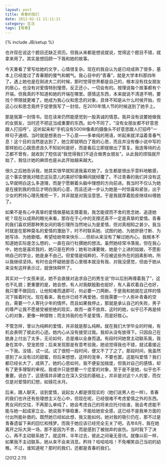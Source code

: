 ```yaml
---
layout: post
title: 青春的我们
date: 2012-02-11 11:11:11
category: 生活
tags: [青春]
---
```

{% include JB/setup %}

也许现在说这个题目还缺乏资历。但我从来都是想说就说，觉得这个题目不错，就拿来用了。其实是想回顾一下我和她的故事。

<!--more-->
今天重看了曾写给她的文字，心情很复杂。现在的我自认为是已经成熟了很多，基本上已经度过了青春期的傻气和朝气。我心目中的“青春”，就是大学本科那四年了。遇上她也是在刚进大二的时候，那时觉得世界都是自己的，根本没有找女朋友的居心，也没有对爱情特别憧憬，反正还小，一切会有的。按理说每个故事都有个开端，但我真的不知道和她的开端在哪里。感情这东西，本来就说不清道不明，要找个界限就更难了。她成为我心仪和思念的对象，具体不知是从什么时侯开始，但这心仪和思念竟终于促使我写了一封信，在2010年情人节的时候送到了她手上。

那是我第一封情书。现在读来仍然能感觉到一股真诚的情意。我并没有说要她做我的女朋友，当时还不把这当成重要的东西。如今不同了，“没有女朋友都不好意思跟人打招呼”，这听起来和“手机没有500W像素的摄像头不好意思跟人打招呼”一样句子通顺。当时就是想表白一下心意——多单纯的用语，听起来就洋溢着青春气息！这个目的当然是达到了，她立即就明白了我的心思，而且并没有像小说中写的那样脸红心跳思虑良久不知如何是好，而是看后立即就做出了答复。我连等待的忐忑都不曾有，就收到了短信说“我觉得我们不适合做男女朋友”。从此我的烦恼就开始了，我估计她的麻烦也是从此开始越来越大。

很久之后她告诉我，她其实很早就知道我喜欢她了。女生都是很出乎意料地敏感，这个事实使我对暗恋这玩意儿的美好印象瞬间就倾覆了。不过青春的我们并没有这么早就明白这么多道理，而是宁愿朝着头脑中理想的方向前进。我当时不仅认为她是在接到我的信后才明白我的心意，而且还进一步认为她是一时惊喜和紧张，出于少女的矜持心理先推拒一下，并非就是对我没意思。于是我就厚着脸皮继续纠缠她了。

如果不是有心中真挚的爱情做基础支撑着我，我怎能锲而不舍的思念她、追逐她呢？现在以成熟的眼光来看，那存在于心中的支撑还真不一定是真挚的爱情。青春的我们喜欢把那种男女间的吸引理所当然地认为是爱情，但对真相知之甚少。我当时就是在那种莫名的爱情的激励下，时不时联系她、试图约她、为她肝肠寸断、为她写诗、为她歌唱，希望给她带来快乐……但却从来没有了解过她内心。我根本不知道她实际是怎么想的，一直在自行杜撰她的想法。虽然她经常冷落我，但在我心中，她也是喜欢我的，她只是在矜持；她有功课要做，她是个上进的姑娘，不愿影响自己的学业，她是身不由己。但爱情是纯粹的，不应被这些外在的因素影响，所以我继续坚持。有时也会怀疑她是否心里根本就没有我、对我没感觉，但由于她从来没有这样表示过，就很快释怀了。
	
其实对一个女孩来说，她不会直接对追求自己的男生说“你以后别再缠着我了”，这也不礼貌；更重要的是，她会想，有人对我献殷勤也挺好，有人喜欢着自己也好，我只要不做回应，让他知难而退即可，何必要一刀两断。于是我和她就在这样的情况下挨着时光。现在看来，我也许已经不再爱她，但我需要一个人弥补青春的空白，需要一个人寄托少年的情怀。而且如果我停止，那就是承认自己的失败，男子的尊严让我不愿接受被拒绝的现实，故而一直不放弃。这时的她，似乎已不再是倾心的对象，更像一种猎物；而支持我的也不是爱情，而是好胜心。
	
不管怎样，曾以为纯粹的爱情，并非就是那么纯粹。就在我们大学毕业的时候，有机会表明了彼此的心迹。她内心从没有接受过我。我却从没有放得下。只因自己在她身上付出了太多，无论如何，总是难以全身而退。有段时间她曾主动联系我，我身在其中，受宠若惊；后来发现那是有意考验我，她说觉得我也不错，就试着接近一下我。没错，试一试。试了很短一段时间，便又不了了之了。那段时间，我虽然感到了从没有过的甜蜜，但后来想想，这样的宠幸，不要也罢。这能叫爱情？我们都已经长大了，成熟了。她的心思如何，我不便妄加揣度，但我对自己的感情，却有了更多理智的审视。我或许只是想要一个恋爱的对象，至于是不是她，似乎也不重要。说白了，这感情并非建立在深入交往的基础上，并非是对这个人的爱，而仅仅是对爱情的幻想，如镜花水月。
	
后来，跟人聊天，谈到爱情，说起女人都是很现实的（她们说男人也一样）。青春的我们也许还有些理想主义在心中，但现在呢，已经很难不考虑爱情之外的东西。男女间的交往，不再那么单纯了，她会考虑自己的将来应托付给谁，我会考虑能不能与她一起成家立业。她说我不够稳重，不能给她安全感，这已经不是我单方面的付出所能补救的。既然她已经如此想，我又能如何。她对我的吸引仍在，那不过是青春遗留下来的回忆和残梦。而我于她应该已经完全无关了吧。去年8月，我在她离开之际大哭一场，那不是因为不舍，而是感到了被抛弃的哀伤。当时我下了决心，再不主动联系她了。就这样，半年过去，彼此之间毫无音讯。就像以前一样，如果我不主动联系，她从来不会来消息。矜持？哈哈哈哈！不免嘲笑自己当初的幼稚。不过，谁知道呢？那时的我们，还都是青春的我们。

(2012.2.11)


